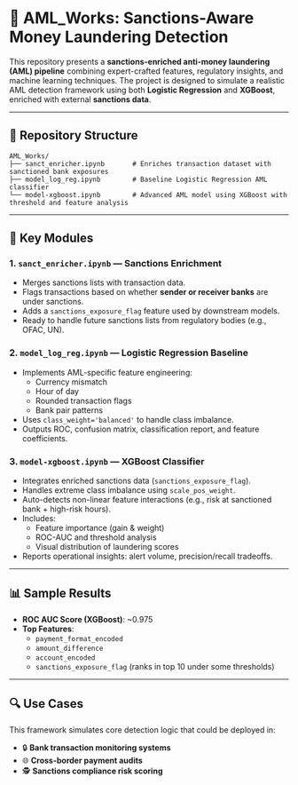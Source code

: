 # 🚨 AML_Works: Sanctions-Aware Money Laundering Detection

This repository presents a **sanctions-enriched anti-money laundering (AML) pipeline** combining expert-crafted features, regulatory insights, and machine learning techniques. The project is designed to simulate a realistic AML detection framework using both **Logistic Regression** and **XGBoost**, enriched with external **sanctions data**.

---

## 📁 Repository Structure

```
AML_Works/
├── sanct_enricher.ipynb       # Enriches transaction dataset with sanctioned bank exposures
├── model_log_reg.ipynb        # Baseline Logistic Regression AML classifier
└── model-xgboost.ipynb        # Advanced AML model using XGBoost with threshold and feature analysis
```

---

## 🧠 Key Modules

### 1. `sanct_enricher.ipynb` — **Sanctions Enrichment**

- Merges sanctions lists with transaction data.
- Flags transactions based on whether **sender or receiver banks** are under sanctions.
- Adds a `sanctions_exposure_flag` feature used by downstream models.
- Ready to handle future sanctions lists from regulatory bodies (e.g., OFAC, UN).

### 2. `model_log_reg.ipynb` — **Logistic Regression Baseline**

- Implements AML-specific feature engineering:
  - Currency mismatch
  - Hour of day
  - Rounded transaction flags
  - Bank pair patterns
- Uses `class_weight='balanced'` to handle class imbalance.
- Outputs ROC, confusion matrix, classification report, and feature coefficients.

### 3. `model-xgboost.ipynb` — **XGBoost Classifier**

- Integrates enriched sanctions data (`sanctions_exposure_flag`).
- Handles extreme class imbalance using `scale_pos_weight`.
- Auto-detects non-linear feature interactions (e.g., risk at sanctioned bank + high-risk hours).
- Includes:
  - Feature importance (gain & weight)
  - ROC-AUC and threshold analysis
  - Visual distribution of laundering scores
- Reports operational insights: alert volume, precision/recall tradeoffs.

---

## 📊 Sample Results

- **ROC AUC Score (XGBoost)**: ~0.975  
- **Top Features**:
  - `payment_format_encoded`
  - `amount_difference`
  - `account_encoded`
  - `sanctions_exposure_flag` (ranks in top 10 under some thresholds)

---

## 🔍 Use Cases

This framework simulates core detection logic that could be deployed in:

- 🔒 **Bank transaction monitoring systems**
- 🌐 **Cross-border payment audits**
- 🕵️ **Sanctions compliance risk scoring**
